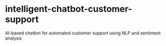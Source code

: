 # intelligent-chatbot-customer-support
AI-based chatbot for automated customer support using NLP and sentiment analysis
